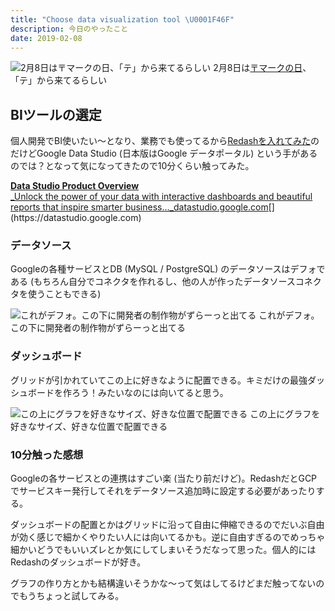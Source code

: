 ```yaml
---
title: "Choose data visualization tool \U0001F46F"
description: 今日のやったこと
date: 2019-02-08
---
```


![2月8日は[〒マークの日](http://www.nnh.to/02/08.html)、「テ」から来てるらしい](https://cdn-images-1.medium.com/max/800/0*rZ_8pdmle6B5jS74.png)
2月8日は[〒マークの日](http://www.nnh.to/02/08.html)、「テ」から来てるらしい

## BIツールの選定

個人開発でBI使いたい〜となり、業務でも使ってるから[Redashを入れてみた](https://medium.com/@dachi/redash-on-heroku-5b45b366c2a9)のだけどGoogle Data Studio (日本版はGoogle データポータル) という手があるのでは？となって気になってきたので10分くらい触ってみた。

[**Data Studio Product Overview**  
_Unlock the power of your data with interactive dashboards and beautiful reports that inspire smarter business…_datastudio.google.com](https://datastudio.google.com "https://datastudio.google.com")[](https://datastudio.google.com)

### データソース

Googleの各種サービスとDB (MySQL / PostgreSQL) のデータソースはデフォである (もちろん自分でコネクタを作れるし、他の人が作ったデータソースコネクタを使うこともできる)

![これがデフォ。この下に開発者の制作物がずらーっと出てる](https://cdn-images-1.medium.com/max/800/1*Gk9VSAspJig9iiZ0BhS1mA.png)
これがデフォ。この下に開発者の制作物がずらーっと出てる

### ダッシュボード

グリッドが引かれていてこの上に好きなように配置できる。キミだけの最強ダッシュボードを作ろう！みたいなのには向いてると思う。

![この上にグラフを好きなサイズ、好きな位置で配置できる](https://cdn-images-1.medium.com/max/800/1*6j6PCcK1ZjAM1MifGqeNPw.png)
この上にグラフを好きなサイズ、好きな位置で配置できる

### 10分触った感想

Googleの各サービスとの連携はすごい楽 (当たり前だけど)。RedashだとGCPでサービスキー発行してそれをデータソース追加時に設定する必要があったりする。

ダッシュボードの配置とかはグリッドに沿って自由に伸縮できるのでだいぶ自由が効く感じで細かくやりたい人には向いてるかも。逆に自由すぎるのでめっちゃ細かいどうでもいいズレとか気にしてしまいそうだなって思った。個人的にはRedashのダッシュボードが好き。

グラフの作り方とかも結構違いそうかな〜って気はしてるけどまだ触ってないのでもうちょっと試してみる。

